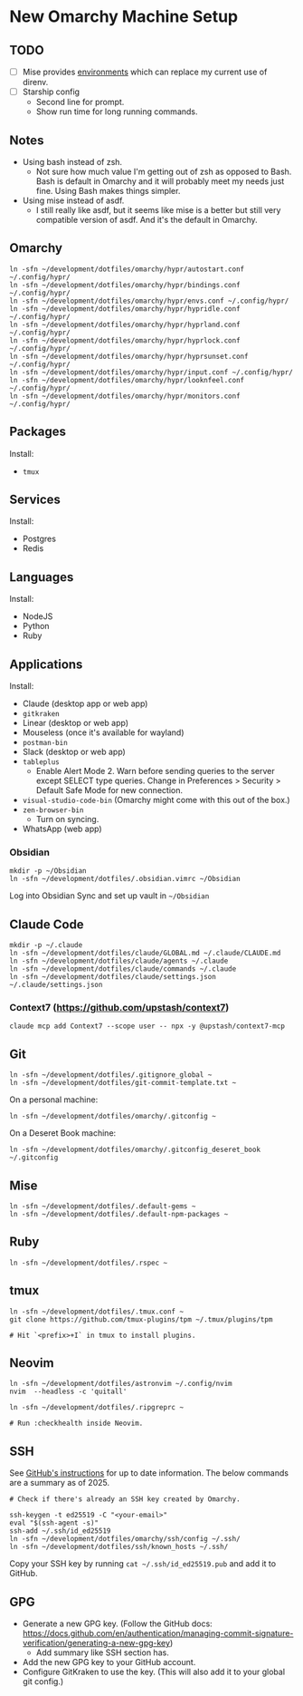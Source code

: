 # New Omarchy Machine Setup

## TODO
- [ ] Mise provides [environments](https://mise.jdx.dev/environments/) which can
replace my current use of direnv.
- [ ] Starship config
  - Second line for prompt.
  - Show run time for long running commands.

## Notes
- Using bash instead of zsh.
  - Not sure how much value I'm getting out of zsh as opposed to Bash. Bash is
  default in Omarchy and it will probably meet my needs just fine. Using Bash
  makes things simpler.
- Using mise instead of asdf.
  - I still really like asdf, but it seems like mise is a better but still very
  compatible version of asdf. And it's the default in Omarchy.

## Omarchy
```
ln -sfn ~/development/dotfiles/omarchy/hypr/autostart.conf ~/.config/hypr/
ln -sfn ~/development/dotfiles/omarchy/hypr/bindings.conf ~/.config/hypr/
ln -sfn ~/development/dotfiles/omarchy/hypr/envs.conf ~/.config/hypr/
ln -sfn ~/development/dotfiles/omarchy/hypr/hypridle.conf ~/.config/hypr/
ln -sfn ~/development/dotfiles/omarchy/hypr/hyprland.conf ~/.config/hypr/
ln -sfn ~/development/dotfiles/omarchy/hypr/hyprlock.conf ~/.config/hypr/
ln -sfn ~/development/dotfiles/omarchy/hypr/hyprsunset.conf ~/.config/hypr/
ln -sfn ~/development/dotfiles/omarchy/hypr/input.conf ~/.config/hypr/
ln -sfn ~/development/dotfiles/omarchy/hypr/looknfeel.conf ~/.config/hypr/
ln -sfn ~/development/dotfiles/omarchy/hypr/monitors.conf ~/.config/hypr/
```

## Packages
Install:
- `tmux`

## Services
Install:
- Postgres
- Redis

## Languages
Install:
- NodeJS
- Python
- Ruby

## Applications
Install:
- Claude (desktop app or web app)
- `gitkraken`
- Linear (desktop or web app)
- Mouseless (once it's available for wayland)
- `postman-bin`
- Slack (desktop or web app)
- `tableplus`
  - Enable Alert Mode 2. Warn before sending queries to the server except SELECT type queries. Change in Preferences > Security > Default Safe Mode for new connection.
- `visual-studio-code-bin` (Omarchy might come with this out of the box.)
- `zen-browser-bin`
  - Turn on syncing.
- WhatsApp (web app)

### Obsidian
```
mkdir -p ~/Obsidian
ln -sfn ~/development/dotfiles/.obsidian.vimrc ~/Obsidian
```

Log into Obsidian Sync and set up vault in `~/Obsidian`

## Claude Code
```
mkdir -p ~/.claude
ln -sfn ~/development/dotfiles/claude/GLOBAL.md ~/.claude/CLAUDE.md
ln -sfn ~/development/dotfiles/claude/agents ~/.claude
ln -sfn ~/development/dotfiles/claude/commands ~/.claude
ln -sfn ~/development/dotfiles/claude/settings.json ~/.claude/settings.json
```

### Context7 (https://github.com/upstash/context7)
```
claude mcp add Context7 --scope user -- npx -y @upstash/context7-mcp
```

## Git
```
ln -sfn ~/development/dotfiles/.gitignore_global ~
ln -sfn ~/development/dotfiles/git-commit-template.txt ~
```

On a personal machine:
```
ln -sfn ~/development/dotfiles/omarchy/.gitconfig ~
```

On a Deseret Book machine:
```
ln -sfn ~/development/dotfiles/omarchy/.gitconfig_deseret_book ~/.gitconfig
```

## Mise
```
ln -sfn ~/development/dotfiles/.default-gems ~
ln -sfn ~/development/dotfiles/.default-npm-packages ~
```

## Ruby
```
ln -sfn ~/development/dotfiles/.rspec ~
```

## tmux
```
ln -sfn ~/development/dotfiles/.tmux.conf ~
git clone https://github.com/tmux-plugins/tpm ~/.tmux/plugins/tpm

# Hit `<prefix>+I` in tmux to install plugins.
```

## Neovim
```
ln -sfn ~/development/dotfiles/astronvim ~/.config/nvim
nvim  --headless -c 'quitall'

ln -sfn ~/development/dotfiles/.ripgreprc ~

# Run :checkhealth inside Neovim.
```

## SSH
See [GitHub's instructions](https://docs.github.com/en/authentication/connecting-to-github-with-ssh/generating-a-new-ssh-key-and-adding-it-to-the-ssh-agent)
for up to date information. The below commands are a summary as of 2025.
```
# Check if there's already an SSH key created by Omarchy.

ssh-keygen -t ed25519 -C "<your-email>"
eval "$(ssh-agent -s)"
ssh-add ~/.ssh/id_ed25519
ln -sfn ~/development/dotfiles/omarchy/ssh/config ~/.ssh/
ln -sfn ~/development/dotfiles/ssh/known_hosts ~/.ssh/
```

Copy your SSH key by running `cat ~/.ssh/id_ed25519.pub` and add it to GitHub.

## GPG
- Generate a new GPG key. (Follow the GitHub docs: https://docs.github.com/en/authentication/managing-commit-signature-verification/generating-a-new-gpg-key)
  - Add summary like SSH section has.
- Add the new GPG key to your GitHub account.
- Configure GitKraken to use the key. (This will also add it to your global git config.)
